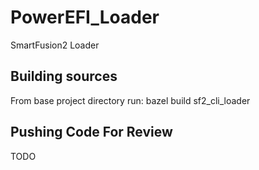 # PowerEFI_Loader
SmartFusion2 Loader

## Building sources
From base project directory run: bazel build sf2_cli_loader

## Pushing Code For Review
TODO
